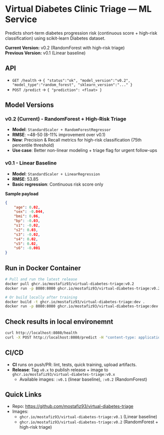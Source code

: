 # Virtual Diabetes Clinic Triage — ML Service

Predicts short-term diabetes progression risk (continuous score + high-risk classification) using scikit-learn Diabetes dataset.

**Current Version:** v0.2 (RandomForest with high-risk triage)  
**Previous Version:** v0.1 (Linear baseline)

## API

- `GET /health` → `{ "status":"ok", "model_version":"v0.2", "model_type":"random_forest", "sklearn_version":"..." }`
- `POST /predict` → `{ "prediction": <float> }`

## Model Versions

### v0.2 (Current) - RandomForest + High-Risk Triage

- **Model**: `StandardScaler + RandomForestRegressor`
- **RMSE**: ~48-50 (8-11% improvement over v0.1)
- **New**: Precision & Recall metrics for high-risk classification (75th percentile threshold)
- **Use case**: Better non-linear modeling + triage flag for urgent follow-ups

### v0.1 - Linear Baseline

- **Model**: `StandardScaler + LinearRegression`
- **RMSE**: 53.85
- **Basic regression**: Continuous risk score only

**Sample payload**

```json
{
	"age": 0.02,
	"sex": -0.044,
	"bmi": 0.06,
	"bp": -0.03,
	"s1": -0.02,
	"s2": 0.03,
	"s3": -0.02,
	"s4": 0.02,
	"s5": 0.02,
	"s6": -0.001
}
```

## Run in Docker Container

```bash
# Pull and run the latest release
docker pull ghcr.io/mostafiz93/virtual-diabetes-triage:v0.2
docker run -p 8080:8080 ghcr.io/mostafiz93/virtual-diabetes-triage:v0.2

# Or build locally after training
docker build -t ghcr.io/mostafiz93/virtual-diabetes-triage:dev .
docker run -p 8080:8080 ghcr.io/mostafiz93/virtual-diabetes-triage:dev
```

## Check results in local environemnt

```bash
curl http://localhost:8080/health
curl -X POST http://localhost:8080/predict -H "content-type: application/json" -d '{"age":0.02,"sex":-0.044,"bmi":0.06,"bp":-0.03,"s1":-0.02,"s2":0.03,"s3":-0.02,"s4":0.02,"s5":0.02,"s6":-0.001}'
```

## CI/CD

- **CI** runs on push/PR: lint, tests, quick training, upload artifacts.
- **Release**: Tag `v0.x` to publish release + image to `ghcr.io/mostafiz93/virtual-diabetes-triage:v0.x`
  - Available images: `:v0.1` (linear baseline), `:v0.2` (RandomForest)

## Quick Links

- Repo: https://github.com/mostafiz93/virtual-diabetes-triage
- Images:
  - `ghcr.io/mostafiz93/virtual-diabetes-triage:v0.1` (Linear baseline)
  - `ghcr.io/mostafiz93/virtual-diabetes-triage:v0.2` (RandomForest + high-risk triage)
